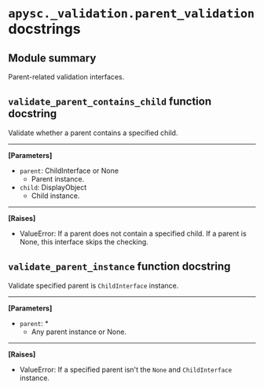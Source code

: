 # `apysc._validation.parent_validation` docstrings

## Module summary

Parent-related validation interfaces.

## `validate_parent_contains_child` function docstring

Validate whether a parent contains a specified child.<hr>

**[Parameters]**

- `parent`: ChildInterface or None
  - Parent instance.
- `child`: DisplayObject
  - Child instance.

<hr>

**[Raises]**

- ValueError: If a parent does not contain a specified child. If a parent is None, this interface skips the checking.

## `validate_parent_instance` function docstring

Validate specified parent is `ChildInterface` instance.<hr>

**[Parameters]**

- `parent`: *
  - Any parent instance or None.

<hr>

**[Raises]**

- ValueError: If a specified parent isn't the `None` and `ChildInterface` instance.